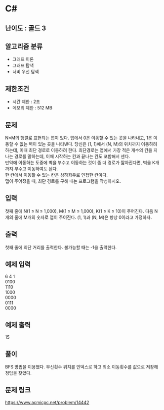 # C#

## 난이도 : 골드 3

## 알고리즘 분류
  - 그래프 이론
  - 그래프 탐색
  - 너비 우선 탐색

## 제한조건
  - 시간 제한 : 2초
  - 메모리 제한 : 512 MB

## 문제
N×M의 행렬로 표현되는 맵이 있다. 맵에서 0은 이동할 수 있는 곳을 나타내고, 1은 이동할 수 없는 벽이 있는 곳을 나타낸다. 당신은 (1, 1)에서 (N, M)의 위치까지 이동하려 하는데, 이때 최단 경로로 이동하려 한다. 최단경로는 맵에서 가장 적은 개수의 칸을 지나는 경로를 말하는데, 이때 시작하는 칸과 끝나는 칸도 포함해서 센다.<br/>
만약에 이동하는 도중에 벽을 부수고 이동하는 것이 좀 더 경로가 짧아진다면, 벽을 K개 까지 부수고 이동하여도 된다.<br/>
한 칸에서 이동할 수 있는 칸은 상하좌우로 인접한 칸이다.<br/>
맵이 주어졌을 때, 최단 경로를 구해 내는 프로그램을 작성하시오.<br/>

## 입력
첫째 줄에 N(1 ≤ N ≤ 1,000), M(1 ≤ M ≤ 1,000), K(1 ≤ K ≤ 10)이 주어진다. 다음 N개의 줄에 M개의 숫자로 맵이 주어진다. (1, 1)과 (N, M)은 항상 0이라고 가정하자.<br/>

## 출력
첫째 줄에 최단 거리를 출력한다. 불가능할 때는 -1을 출력한다.<br/>

## 예제 입력
6 4 1<br/>
0100<br/>
1110<br/>
1000<br/>
0000<br/>
0111<br/>
0000<br/>

## 예제 출력
15<br/>

## 풀이
BFS 방법을 이용했다. 부신횟수 위치를 인덱스로 하고 최소 이동횟수를 값으로 저장해 정답을 찾았다.<br/>

## 문제 링크
https://www.acmicpc.net/problem/14442